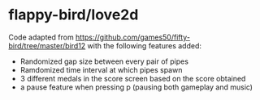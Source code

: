 # flappy-bird/love2d
Code adapted from https://github.com/games50/fifty-bird/tree/master/bird12 with the following features added:

- Randomized gap size between every pair of pipes
- Ramdomized time interval at which pipes spawn
- 3 different medals in the score screen based on the score obtained
- a pause feature when pressing p (pausing both gameplay and music)
